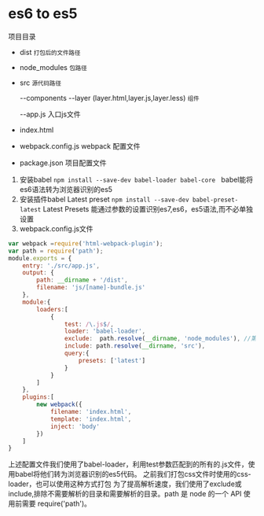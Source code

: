 # es6 to es5
项目目录
* dist  `打包后的文件路径`
* node_modules  `包路径`
* src `源代码路径`

  --components --layer (layer.html,layer.js,layer.less) `组件`
  
  --app.js 入口js文件
* index.html
* webpack.config.js webpack 配置文件
* package.json  项目配置文件
1. 安装babel `npm install --save-dev babel-loader babel-core`  
babel能将es6语法转为浏览器识别的es5
2. 安装插件babel Latest preset `npm install --save-dev babel-preset-latest`
Latest Presets 能通过参数的设置识别es7,es6，es5语法,而不必单独设置
3. webpack.config.js文件
```javascript
var webpack =require('html-webpack-plugin');
var path = require('path');
module.exports = {
    entry: './src/app.js',
    output: {
        path: __dirname + '/dist',
        filename: 'js/[name]-bundle.js'
    },
    module:{
        loaders:[
            {
                test: /\.js$/,
                loader: 'babel-loader',
                exclude:  path.resolve(__dirname, 'node_modules'), //第一个参数是当前路径，第二个参数是相对路径，解析后生成一个绝对路径
                include: path.resolve(__dirname, 'src'),
                query:{
                    presets: ['latest']
                }
            }
        ]
    },
    plugins:[
        new webpack({
            filename: 'index.html',
            template: 'index.html',
            inject: 'body'
        })
    ]
}
```
上述配置文件我们使用了babel-loader，利用test参数匹配到的所有的.js文件，使用babel将他们转为浏览器识别的es5代码。
之前我们打包css文件时使用的css-loader，也可以使用这种方式打包
为了提高解析速度，我们使用了exclude或include,排除不需要解析的目录和需要解析的目录。path 是 node 的一个 API 使用前需要 require('path')。
